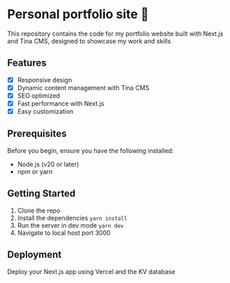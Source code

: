 # Personal portfolio site 🙌

This repository contains the code for my portfolio website built with Next.js and Tina CMS, designed to showcase my work and skills

## Features

- [x] Responsive design
- [x] Dynamic content management with Tina CMS
- [x] SEO optimized
- [x] Fast performance with Next.js
- [x] Easy customization

## Prerequisites

Before you begin, ensure you have the following installed:

- Node.js (v20 or later)
- npm or yarn

## Getting Started

1. Clone the repo
2. Install the dependencies `yarn install`
3. Run the server in dev mode `yarn dev`
4. Navigate to local host port 3000

## Deployment

Deploy your Next.js app using Vercel and the KV database

